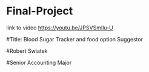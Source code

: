 # Final-Project

link to video
https://youtu.be/JPSVSmIlu-U 

#Title: Blood Sugar Tracker and food option Suggestor

#Robert Swiatek

#Senior Accounting Major
